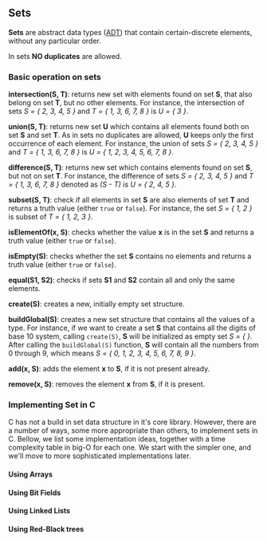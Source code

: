## Sets

**Sets** are abstract data types ([ADT](https://en.wikipedia.org/wiki/Abstract_data_type)) that contain certain-discrete elements, without any particular order. 

In sets **NO duplicates** are allowed.

### Basic operation on sets

**intersection(S, T)**: returns new set with elements found on set **S**, that also belong on set **T**, but no other elements. For instance, the intersection of sets  *S = { 2, 3, 4, 5 }*  and *T = { 1, 3, 6, 7, 8 }* is *U = { 3 }*.

**union(S, T)**: returns new set **U** which contains all elements found both on set **S** and set **T**. As in sets no duplicates are allowed, **U** keeps only the first occurrence of each element. For instance, the union of sets *S = { 2, 3, 4, 5 }* and *T = { 1, 3, 6, 7, 8 }* is *U = { 1, 2, 3, 4, 5, 6, 7, 8 }*.

**difference(S, T)**: returns new set which contains elements found on set **S**, but not on set **T**. For instance, the difference of sets *S = { 2, 3, 4, 5 }* and *T = { 1, 3, 6, 7, 8 }* denoted as *(S - T)* is *U = { 2, 4, 5 }*.

**subset(S, T)**: check if all elements in set **S** are also elements of set **T** and returns a truth value (either `true` or `false`). For instance, the set *S = { 1, 2 }* is subset of *T = { 1, 2, 3 }*.

**isElementOf(x, S)**: checks whether the value **x** is in the set **S** and returns a truth value (either `true` or `false`).

**isEmpty(S)**: checks whether the set **S** contains no elements and returns a truth value (either `true` or `false`).

**equal(S1, S2)**: checks if sets **S1** and **S2** contain all and only the same elements. 

**create(S)**: creates a new, initially empty set structure. 

**buildGlobal(S)**: creates a new set structure that contains all the values of a type. For instance, if we want to create a set **S** that contains all the digits of base 10 system, calling `create(S)`, **S** will be initialized as empty set *S = { }*. After calling the `buildGlobal(S)` function, **S** will contain all the numbers from 0 through 9, which means *S = { 0, 1, 2, 3, 4, 5, 6, 7, 8, 9 }*.

**add(x, S)**: adds the element **x** to **S**, if it is not present already.

**remove(x, S)**: removes the element **x** from **S**, if it is present.

### Implementing Set in C

C has not a build in set data structure in it's core library. However, there are a number of ways, some more appropriate than others, to implement sets in C. Bellow, we list some implementation ideas, together with a time complexity table in big-O for each one. We start with the simpler one, and we'll move to more sophisticated implementations later.

#### Using Arrays

#### Using Bit Fields

#### Using Linked Lists

#### Using Red-Black trees